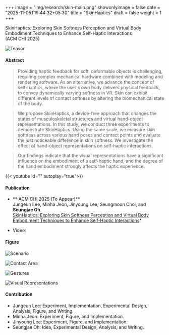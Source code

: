 +++
image = "img/research/skin-main.png"
showonlyimage = false
date = "2025-11-05T19:44:32+05:30"
title = "SkinHaptics"
draft = false
weight = 1
+++

SkinHaptics: Exploring Skin Softness Perception and Virtual Body Embodiment Techniques to Enhance Self-Haptic Interactions<br>(ACM CHI 2025)
<!--more-->

![Teasor][1]

#### Abstract
> Providing haptic feedback for soft, deformable objects is challenging, requiring complex mechanical hardware combined with modeling and rendering software.
As an alternative, we advance the concept of self-haptics, where the user's own body delivers physical feedback, to convey dynamically varying softness in VR.
Skin can exhibit different levels of contact softness by altering the biomechanical state of the body.

> We propose SkinHaptics, a device-free approach that changes the states of musculoskeletal structures and virtual hand-object representations.
In this study, we conduct three experiments to demonstrate SkinHaptics.
Using the same scale, we measure skin softness across various hand poses and contact points and evaluate the just noticeable difference in skin softness.
We investigate the effect of hand-object representations on self-haptic interactions.

> Our findings indicate that the visual representations have a significant influence on the embodiment of a self-haptic hand, and the degree of the hand embodiment strongly affects the haptic experience.

{{< youtube id="" autoplay="true">}}

#### Publication
* ** ACM CHI 2025 (To Appear)** <br> Jungeun Lee, Minha Jeon, Jinyoung Lee, Seungmoon Choi, and **Seungjae Oh**<sup>*</sup>.<br>*[SkinHaptics: Exploring Skin Softness Perception and Virtual Body Embodiment Techniques to Enhance Self-Haptic Interactions]()*
<!-- * Link: [Full Paper](https://doi.org/10.1145/3290605.3300906) -->
* Video: []()

#### Figure
![Scenario][2]

![Contact Area][3]

![Gestures][4]

![Visual Representations][5]

#### Contribution
* Jungeun Lee: Experiment, Implementation, Experimental Design, Analysis, Figure, and Writing.
* Minha Jeon: Experiment, Figure, and Implementation.
* Jinyoung Lee: Experiment, Figure, and Implementation.
* Seungjae Oh: Idea, Experimental Design, Analysis, and Writing.

[1]: /img/research/skin-teaser.png
[2]: /img/research/skin-scenario.png
[3]: /img/research/skin-gesture.png
[4]: /img/research/skin-contact.png
[5]: /img/research/skin-vis.png
